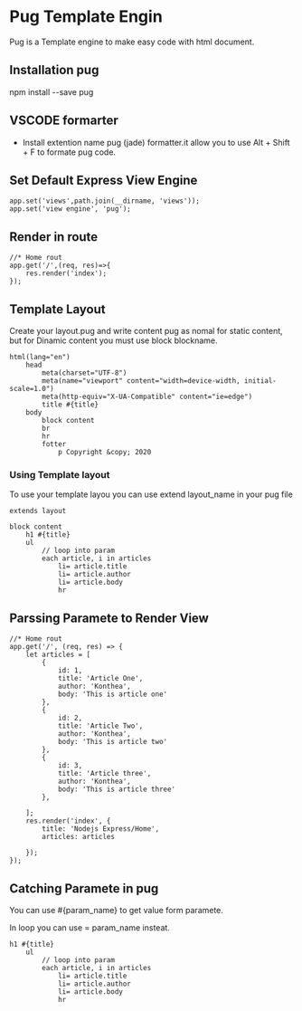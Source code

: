 # Pug Template Engin
Pug is a Template engine to make easy code with html document.

## Installation pug

npm install --save pug

## VSCODE formarter

* Install extention name pug (jade) formatter.it allow you to use Alt + Shift + F to formate pug code.

## Set Default Express View Engine

``` 
app.set('views',path.join(__dirname, 'views'));
app.set('view engine', 'pug');
```

## Render in route

``` 
//* Home rout
app.get('/',(req, res)=>{
    res.render('index');
});
```

## Template Layout

Create your layout.pug and write content pug as nomal for static content, but for Dinamic content you must use block blockname.

``` pug
html(lang="en")
    head
        meta(charset="UTF-8")
        meta(name="viewport" content="width=device-width, initial-scale=1.0")
        meta(http-equiv="X-UA-Compatible" content="ie=edge")
        title #{title}
    body
        block content
        br
        hr
        fotter
            p Copyright &copy; 2020
```

### Using Template layout

To use your template layou you can use extend layout_name in your pug file

``` pug
extends layout

block content
    h1 #{title}
    ul
        // loop into param
        each article, i in articles 
            li= article.title
            li= article.author
            li= article.body
            hr
```

## Parssing Paramete to Render View

``` 
//* Home rout
app.get('/', (req, res) => {
    let articles = [
        {
            id: 1,
            title: 'Article One',
            author: 'Konthea',
            body: 'This is article one'
        },
        {
            id: 2,
            title: 'Article Two',
            author: 'Konthea',
            body: 'This is article two'
        },
        {
            id: 3,
            title: 'Article three',
            author: 'Konthea',
            body: 'This is article three'
        },

    ];
    res.render('index', {
        title: 'Nodejs Express/Home',
        articles: articles

    });
});
```

## Catching Paramete in pug

You can use #{param_name} to get value form paramete.

In loop you can use = param_name insteat.

``` 
h1 #{title}
    ul
        // loop into param
        each article, i in articles 
            li= article.title
            li= article.author
            li= article.body
            hr
```

